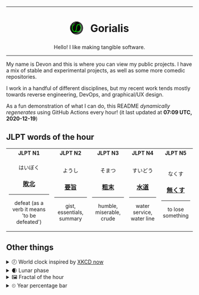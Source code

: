 ***

<h1 align="center">
<sub>
    <img src="readme/resources/avatar.png" height="36">
</sub>
&nbsp;
Gorialis
</h1>
<p align="center">
Hello! I like making tangible software.
</p>

***

My name is Devon and this is where you can view my public projects. I have a mix of stable and experimental projects, as well as some more comedic repositories.

I work in a handful of different disciplines, but my recent work tends mostly towards reverse engineering, DevOps, and graphical/UX design.

As a fun demonstration of what I can do, this README *dynamically regenerates* using GitHub Actions every hour! (it last updated at **07:09 UTC, 2020-12-19**)

<h2>JLPT words of the hour</h2>
<table>
    <tr>
        <th>JLPT N1</th>
        <th>JLPT N2</th>
        <th>JLPT N3</th>
        <th>JLPT N4</th>
        <th>JLPT N5</th>
    </tr>
    <tr>
        <td>
            <p align="center">はいぼく</p>
            <h3 align="center"><b><a href="https://jisho.org/search/%E6%95%97%E5%8C%97">敗北</a></b></h3>
            <hr>
            <p align="center">defeat (as a verb it means 'to be defeated')</p>
        </td>
        <td>
            <p align="center">ようし</p>
            <h3 align="center"><b><a href="https://jisho.org/search/%E8%A6%81%E6%97%A8">要旨</a></b></h3>
            <hr>
            <p align="center">gist,<wbr> essentials,<wbr> summary</p>
        </td>
        <td>
            <p align="center">そまつ</p>
            <h3 align="center"><b><a href="https://jisho.org/search/%E7%B2%97%E6%9C%AB">粗末</a></b></h3>
            <hr>
            <p align="center">humble,<wbr> miserable,<wbr> crude</p>
        </td>
        <td>
            <p align="center">すいどう</p>
            <h3 align="center"><b><a href="https://jisho.org/search/%E6%B0%B4%E9%81%93">水道</a></b></h3>
            <hr>
            <p align="center">water service,<wbr> water line</p>
        </td>
        <td>
            <p align="center">なくす</p>
            <h3 align="center"><b><a href="https://jisho.org/search/%E7%84%A1%E3%81%8F%E3%81%99">無くす</a></b></h3>
            <hr>
            <p align="center">to lose something</p>
        </td>
    </tr>
</table>

<h2>Other things</h2>
<details>
<summary>🕖  World clock inspired by <a href="https://xkcd.com/now">XKCD now</a></summary>

> <img src="generated/now.png" width="512">

</details>
<details>
<summary>🌒 Lunar phase</summary>

The moon is approximately 17.69% through its phase (Waxing Crescent).

</details>
<details>
<summary>&#x1f5bc; Fractal of the hour</summary>

> <img src="generated/fractal.png" width="512">

</details>
<details>
<summary>&#x23f2; Year percentage bar</summary>
<pre><code>2020 [███████████████████▁] 96.53%</code></pre>
</details>
